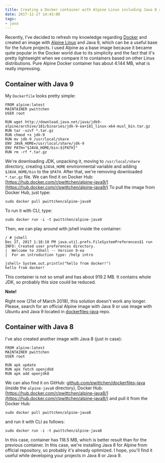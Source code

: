 ```yaml
---
title: Creating a Docker container with Alpine Linux including Java 8 and 9
date: 2017-12-27 14:43:00
tags:
- java
---
```


Recently, I've decided to refresh my knowledge regarding [Docker](https://www.docker.com/) and created an image with [Alpine Linux](https://alpinelinux.org/) and Java 9, which can be a useful base for the future projects. I used Alpine as a base image because it became quite popular in the Docker world due to its simplicity and the fact that it's pretty lightweight when we compare it to containers based on other Linux distributions. Pure Alpine Docker container has about 4.144 MB, what is really impressing.

Container with Java 9
---------------------

My `Dockerfile` looks pretty simple:

```docker
FROM alpine:latest
MAINTAINER pwittchen
USER root

RUN wget http://download.java.net/java/jdk9-alpine/archive/181/binaries/jdk-9-ea+181_linux-x64-musl_bin.tar.gz
RUN tar -xzvf *.tar.gz
RUN chmod +x jdk-9
RUN mv jdk-9 /usr/local/share
ENV JAVA_HOME=/usr/local/share/jdk-9
ENV PATH="$JAVA_HOME/bin:${PATH}"
RUN rm -rf *.tar.gz
```

We're downloading JDK, unpacking it, moving to `/usr/local/share` directory, creating `$JAVA_HOME` environmental variable and adding `$JAVA_HOME/bin` to the `$PATH`. After that, we're removing downloaded `*.tar.gz` file. We can find it on Docker Hub: [https://hub.docker.com/r/pwittchen/alpine-java9/](https://hub.docker.com/r/pwittchen/alpine-java9/) To pull the image from Docker Hub, just type:

```
sudo docker pull pwittchen/alpine-java9
```

To run it with CLI, type:

```
sudo docker run -i -t pwittchen/alpine-java9
```

Then, we can play around with jshell inside the container:

```
/ # jshell
Dec 27, 2017 1:18:10 PM java.util.prefs.FileSystemPreferences$1 run
INFO: Created user preferences directory.
|  Welcome to JShell -- Version 9-ea
|  For an introduction type: /help intro

jshell> System.out.println("hello from docker!")
hello from docker!
```

This container is not so small and has about 919.2 MB. It contains whole JDK, so probably this size could be reduced.

**Note!**

Right now (21st of March 2018), this solution doesn't work any longer. Please, search for an official Alpine image with Java 9 or use image with Ubuntu and Java 9 located in [dockerfiles-java](https://github.com/pwittchen/dockerfiles-java) repo.

Container with Java 8
---------------------

I've also created another image with Java 8 (just in case):

```docker
FROM alpine:latest
MAINTAINER pwittchen
USER root

RUN apk update
RUN apk fetch openjdk8
RUN apk add openjdk8
```

We can also find it on GitHub: [github.com/pwittchen/dockerfiles-java](https://github.com/pwittchen/dockerfiles-java) (inside the `alpine-java8` directory), Docker Hub: [https://hub.docker.com/r/pwittchen/alpine-java8/](https://hub.docker.com/r/pwittchen/alpine-java8/) and pull it from the Docker Hub:

```
sudo docker pull pwittchen/alpine-java8
```

and run it with CLI as follows:

```
sudo docker run -i -t pwittchen/alpine-java8
```

In this case, container has 118.5 MB, which is better result than for the previous container. In this case, we're installing Java 8 for Alpine from official repository, so probably it's already optimized. I hope, you'll find it useful while developing your projects in Java 8 or Java 9.
